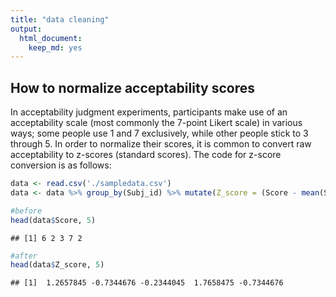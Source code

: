 ```yaml
---
title: "data cleaning"
output:
  html_document:
    keep_md: yes
---
```


## How to normalize acceptability scores
In acceptability judgment experiments, participants make use of an acceptability scale (most commonly the 7-point Likert scale) in various ways; some people use 1 and 7 exclusively, while other people stick to 3 through 5. In order to normalize their scores, it is common to convert raw acceptability to z-scores (standard scores). The code for z-score conversion is as follows:




```r
data <- read.csv('./sampledata.csv')
data <- data %>% group_by(Subj_id) %>% mutate(Z_score = (Score - mean(Score)) / sd(Score))
```


```r
#before
head(data$Score, 5)
```

```
## [1] 6 2 3 7 2
```

```r
#after
head(data$Z_score, 5)
```

```
## [1]  1.2657845 -0.7344676 -0.2344045  1.7658475 -0.7344676
```
